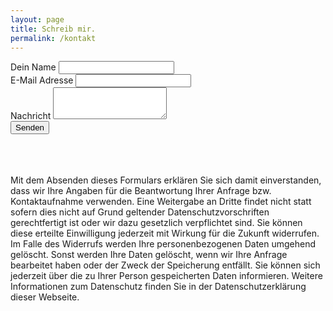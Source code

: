 ```yaml
---
layout: page
title: Schreib mir.
permalink: /kontakt
---
```

 
<div class="row">
  <div class="col-1 col-sm-1 col-md-2 col-lg-2 col-xl-2"></div>
  <div class="col-10 col-sm-10 col-md-8 col-lg-8 col-xl-8">
 
 <form action="https://formspree.io/stephan@appbieger.com" method="POST">
  <div class="form-group">
    <label for="name">Dein Name </label>
    <input class="form-control" name="name" type="text" id="name" placeholder="">
  </div>
  <div class="form-group">
    <label for="email">E-Mail Adresse  </label>
    <input type="email" name="email" class="form-control" id="email" placeholder="">
   </div>
   <div class="form-group">
     <label for="message">Nachricht  </label>
     <textarea class="form-control" name="message" id="message" rows="3"></textarea>
   </div>
   <button type="submit" class="btn btn-primary">Senden</button>
   </form>
</div>
<div class="col-1 col-sm-1 col-md-2 col-lg-2 col-xl-2"></div>
</div>

 <br>
 <br>
 <br>
 <div class='appbiegr-footnote'>
 Mit dem Absenden dieses Formulars erklären Sie sich damit einverstanden, dass wir Ihre Angaben für die Beantwortung Ihrer Anfrage bzw. Kontaktaufnahme verwenden. Eine Weitergabe an Dritte findet nicht statt sofern dies nicht auf Grund geltender Datenschutzvorschriften gerechtfertigt ist oder wir dazu gesetzlich verpflichtet sind. Sie können diese erteilte Einwilligung jederzeit mit Wirkung für die Zukunft widerrufen. Im Falle des Widerrufs werden Ihre personenbezogenen Daten umgehend gelöscht.
Sonst werden Ihre Daten gelöscht, wenn wir Ihre Anfrage bearbeitet haben oder der Zweck der Speicherung entfällt. Sie können sich jederzeit über die zu Ihrer Person gespeicherten Daten informieren. Weitere Informationen zum Datenschutz finden Sie in der Datenschutzerklärung dieser Webseite.
 </div>
